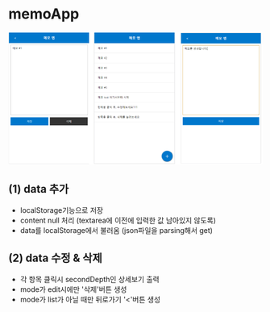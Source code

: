 


# memoApp

<p align="center">
<img src="./images/memoApp.png" width="800" >
</p>


## (1) data 추가
* localStorage기능으로 저장
* content null 처리 (textarea에 이전에 입력한 값 남아있지 않도록)
* data를 localStorage에서 불러옴 (json파일을 parsing해서 get)

## (2) data 수정 & 삭제
* 각 항목 클릭시 secondDepth인 상세보기 출력
* mode가 edit시에만 '삭제'버튼 생성
* mode가 list가 아닐 때만 뒤로가기 '<'버튼 생성
